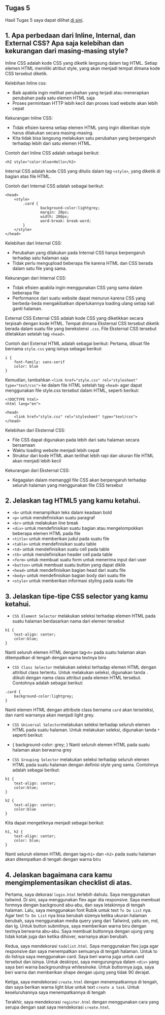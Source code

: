 ## Tugas 5
Hasil Tugas 5 saya dapat dilihat [di sini](https://jonathan-tugas2.herokuapp.com/todolist/).


## 1. Apa perbedaan dari Inline, Internal, dan External CSS? Apa saja kelebihan dan kekurangan dari masing-masing style?

Inline CSS adalah kode CSS yang diketik langsung dalam tag HTML. Setiap elemen HTML memiliki atribut style, yang akan
menjadi tempat dimana kode CSS tersebut diketik.

Kelebihan Inline css:
- Baik apabila ingin melihat perubahan yang terjadi atau menerapkan perubahan pada satu elemen HTML saja
- Proses permintaan HTTP lebih kecil dan proses load website akan lebih cepat

Kekurangan Inline CSS:
- Tidak efisien karena setiap elemen HTML yang ingin diberikan style harus dilakukan secara masing-masing.
- Kita tidak bisa langsung melakukan satu perubahan yang berpengaruh terhadap lebih dari satu elemen HTML.

Contoh dari Inline CSS adalah sebagai berikut:

```
<h2 style="color:blue>Hello</h2>
```

Internal CSS adalah kode CSS yang ditulis dalam tag `<style>`, yang diketik di bagian atas file HTML.

Contoh dari Internal CSS adalah sebagai berikut:

```
<head>
    <style>
        .card {
                background-color:lightgrey;
                margin: 20px;
                width: 200px;
                word-break: break-word;
        }
    </style>
</head>
```

Kelebihan dari Internal CSS:
- Perubahan yang dilakukan pada Internal CSS hanya berpengaruh terhadap satu halaman saja
- Tidak perlu mengupload beberapa file karena HTML dan CSS berada dalam satu file yang sama.

Kekurangan dari Internal CSS:
- Tidak efisien apabila ingin menggunakan CSS yang sama dalam beberapa file
- Performance dari suatu website dapat menurun karena CSS yang berbeda-beda mengakibatkan diperlukannya
loading ulang setiap kali ganti halaman.


External CSS
External CSS adalah kode CSS yang diketikkan secara terpisah dengan kode HTML. Tempat dimana Eksternal CSS tersebut diketik berada dalam suatu file yang berekstensi `.css`. File Eksternal CSS tersebut diletakkan setelah tag `<head>`.

Contoh dari External HTML adalah sebagai berikut:
Pertama, dibuat file bernama `style.css` yang isinya sebagai berikut:

```
i {
    font-family: sans-serif
    color: blue
}
```

Kemudian, tambahkan `<link href="style.css" rel="stylesheet" type="text/css">` ke dalam file HTML 
setelah tag `<head>` agar dapat menggunakan file style.css tersebut dalam HTML, seperti berikut:

```
<!DOCTYPE html>
<html lang="en">

<head>
    <link href="style.css" rel="stylesheet" type="text/css">
</head>
```

Kelebihan dari Eksternal CSS:
- File CSS dapat digunakan pada lebih dari satu halaman secara bersamaan
- Waktu loading website menjadi lebih cepat
- Struktur dari kode HTML akan terlihat lebih rapi dan ukuran file HTML akan menjadi lebih kecil

Kekurangan dari Eksternal CSS:
- Kegagalan dalam memanggil file CSS akan berpengaruh terhadap seluruh halaman yang menggunakan file CSS tersebut

 
## 2. Jelaskan tag HTML5 yang kamu ketahui.
- `<b>` untuk menampilkan teks dalam keadaan bold
- `<p>` untuk mendefinisikan suatu paragraf
- `<br>` untuk melakukan line break
- `<div>` untuk mendefinisikan suatu bagian atau mengelompokkan beberapa elemen HTML pada file
- `<title>` untuk memberikan judul pada suatu file
- `<table>` untuk mendefinisikan suatu table
- `<td>` untuk mendefinisikan suatu cell pada table
- `<th>` untuk mendefinisikan header cell pada table
- `<form>` untuk membuat suatu form untuk menerima input dari user
- `<button>` untuk membuat suatu button yang dapat diklik
- `<head>` untuk mendefinisikan bagian head dari suatu file
- `<body>` untuk mendefinisikan bagian body dari suatu file
- `<style>` untuk memberikan informasi styling pada suatu file

 
## 3. Jelaskan tipe-tipe CSS selector yang kamu ketahui.
- `CSS Element Selector` melakukan seleksi terhadap elemen HTML pada suatu halaman berdasarkan nama dari elemen tersebut
```
h1 {
    text-align: center;
    color:blue;
}
```

Nanti seluruh elemen HTML dengan tag`<h>` pada suatu halaman akan ditempatkan di tengah dengan warna textnya biru

- `CSS Class Selector` melakukan seleksi terhadap elemen HTML dengan attribut class tertentu. Untuk melakukan seleksi, digunakan tanda `.` diikuti dengan nama class attribut pada elemen HTML tersebut. Contohnya adalah sebagai berikut:

```
.card {
    background-color:lightgrey;
}
```

Nanti elemen HTML dengan attribute class bernama `card` akan terseleksi, dan nanti warnanya akan menjadi light grey.

- `CSS Universal Selector`melakukan seleksi terhadap seluruh elemen HTML pada suatu halaman. Untuk melakukan seleksi, digunakan tanda `*` seperti berikut:

* {
    background-color: grey;
}
Nanti seluruh elemen HTML pada suatu halaman akan berwarna grey

- `CSS Grouping Selector` melakukan seleksi terhadap seluruh elemen HTML pada suatu halaman dengan definisi style yang sama.
Contohnya adalah sebagai berikut:

```
h1 {
    text-align: center;
    color:blue;
}

h2 {
    text-align: center;
    color:blue
}
```

Kita dapat mengetiknya menjadi sebagai berikut:
```
h1, h2 {
    text-align: center;
    color: blue;
}
```
Nanti seluruh elemen HTML dengan tag`<h1>` dan `<h2>` pada suatu halaman akan ditempatkan di tengah dengan warna biru


## 4. Jelaskan bagaimana cara kamu mengimplementasikan checklist di atas.
Pertama, saya dekorasi `login.html` terlebih dahulu. Saya menggunakan tailwind. Di sini, saya menggunakan flex agar dia responsive. Saya membuat formnya dengan background abu-abu, dan saya letakinnya di tengah halaman. Lalu, saya menggunakan font Rubik untuk text `To Do List` nya. Agar text `To Do List` nya bisa berubah sizenya ketika ukuran halaman berubah, saya menggunakan media query yang dari Tailwind, yaitu sm, md, dan lg. Untuk button submitnya, saya memberikan warna biru dengan textnya berwarna abu-abu. Saya membuat buttonnya dengan ujung yang tidak kotak juga dan ketika dihover, warnanya akan berubah.

Kedua, saya mendekorasi `todolist.html`. Saya menggunakan flex juga agar responsive dan saya menempatkan semuanya di tengah halaman. Untuk to do listnya saya menggunakan card. Saya beri warna juga untuk card tersebut dan isinya. Untuk deskirpsi, saya mengurungnya dalam `<div>` yang saya beri warna backgroundnya whitesmoke. Untuk buttonnya juga, saya beri warna dan memberikan shape dengan ujung yang tidak 90 derajat.


Ketiga, saya mendekorasi `create.html` dengan menempatkannya di tengah, dan saya berikan warna light blue untuk text `create a task`. Untuk keseluruhannya saya menempatkannya di tengah


Terakhir, saya mendekorasi `register.html` dengan menggunakan cara yang serupa dengan saat saya mendekorasi `create.html`.
